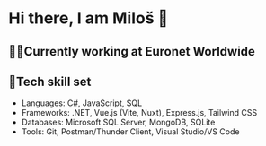 # Hi there, I am Miloš 👋

## 🧑‍💼Currently working at Euronet Worldwide

## 🧰Tech skill set

* Languages:  C#, JavaScript, SQL
* Frameworks: .NET, Vue.js (Vite, Nuxt), Express.js, Tailwind CSS
* Databases: Microsoft SQL Server, MongoDB,  SQLite
* Tools: Git, Postman/Thunder Client,  Visual Studio/VS Code

